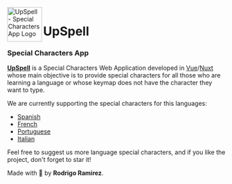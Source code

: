<img align="left" width="80" height="80" src="https://raw.githubusercontent.com/8rb/UpSpell/master/static/upspell_logo.png" alt="UpSpell - Special Characters App Logo">

# UpSpell

### Special Characters App

[**UpSpell**](https://upspell.vercel.app/) is a Special Characters Web Application developed in [Vue](https://vuejs.org/)/[Nuxt](https://nuxtjs.org/) whose main objective is to provide special characters for all those who are learning a language or whose keymap does not have the character they want to type.

We are currently supporting the special characters for this languages:

- [Spanish](https://upspell.vercel.app/es)
- [French](https://upspell.vercel.app/fr)
- [Portuguese](https://upspell.vercel.app/pt)
- [Italian](https://upspell.vercel.app/it)

Feel free to suggest us more language special characters, and if you like the project, don't forget to star it!

Made with 🦔 by **Rodrigo Ramirez**.
